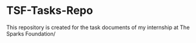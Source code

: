 # TSF-Tasks-Repo
This repository is created for the task documents of my internship at The Sparks Foundation/
